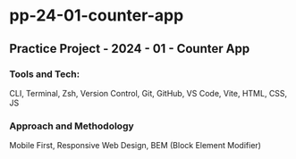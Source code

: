 # pp-24-01-counter-app

## Practice Project - 2024 - 01 - Counter App

### Tools and Tech:

CLI, Terminal, Zsh, Version Control, Git, GitHub, VS Code, Vite, HTML, CSS, JS

### Approach and Methodology

Mobile First, Responsive Web Design, BEM (Block Element Modifier)
